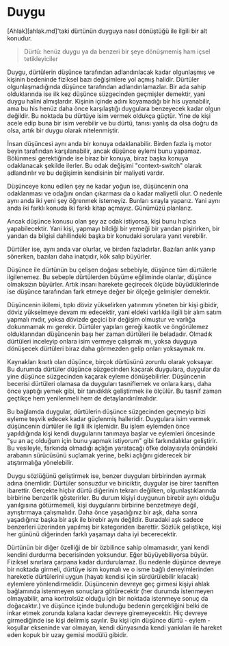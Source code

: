 # Duygu

[Ahlak][ahlak.md]'taki dürtünün duyguya nasıl dönüştüğü ile ilgili bir alt
konudur.

> Dürtü: henüz duygu ya da benzeri bir şeye dönüşmemiş ham içsel tetikleyiciler

Duygu, dürtülerin düşünce tarafından adlandırılacak kadar olgunlaşmış ve kişinin
bedeninde fiziksel bazı değişimlere yol açmış halidir. Dürtüler
olgunlaşmadığında düşünce tarafından adlandırılamazlar. Bir ada sahip
olduklarında ise ilk kez düşünce süzgecinden geçmişler demektir, yani duygu
halini almışlardır. Kişinin içinde adını koyamadığı bir his uyanabilir, ama bu
his henüz daha önce karşılaştığı duygulara benzeyecek kadar olgun değildir. Bu
noktada bu dürtüye isim vermek oldukça güçtür. Yine de kişi acele edip buna bir
isim verebilir ve bu dürtü, tanısı yanlış da olsa doğru da olsa, artık bir duygu
olarak nitelenmiştir.

İnsan düşüncesi aynı anda bir konuya odaklanabilir. Birden fazla iş motor beyin
tarafından karşılanabilir, ancak düşünce eylemi bunu yapamaz. Bölünmesi
gerektiğinde ise biraz bir konuya, biraz başka konuya odaklanacak şekilde
ilerler. Bu odak değişimi "context-switch" olarak adlandırılır ve bu değişimin
kendisinin bir maliyeti vardır.

Düşünceye konu edilen şey ne kadar yoğun ise, düşüncenin ona odaklanması ve
odağını ondan çıkarması da o kadar maliyetli olur.  O nedenle aynı anda iki yeni
şey öğrenmek istemeyiz. Bunları sırayla yaparız.  Yani aynı anda iki farklı
konuda iki farklı kitap açmayız. Günümüzü planlarız.

Ancak düşünce konusu olan şey az odak istiyorsa, kişi bunu hızlıca
yapabilecektir. Yani kişi, yapmayı bildiği bir yemeği bir yandan pişirirken, bir
yandan da bilgisi dahilindeki başka bir konudaki sorulara yanıt verebilir.

Dürtüler ise, aynı anda var olurlar, ve birden fazladırlar. Bazıları anlık yanıp
sönerken, bazıları daha inatçıdır, kök salıp büyürler.

Düşünce ile dürtünün bu çelişen doğası sebebiyle, düşünce tüm dürtülerle
ilgilenemez. Bu sebeple dürtülerden büyüme eğiliminde olanlar, düşünce
olmaksızın büyürler. Artık insanı harekete geçirecek ölçüde büyüdüklerinde ise
düşünce tarafından fark etmeye değer bir ölçeğe gelmişler demektir.

Düşüncenin ikilemi, tıpkı döviz yükselirken yatırımını yöneten bir kişi gibidir,
döviz yükselmeye devam mı edecektir, yani eldeki varlıkla ilgili bir alım satım
yapmalı mıdır, yoksa dövizde geçici bir değişim olmuştur ve varlığa dokunmamak
mı gerekir. Dürtüler yapıları gereği kaotik ve öngörülemez olduklarından
düşüncenin başı her zaman dürtüleri ile beladadır. Olmadık dürtüleri inceleyip
onlara isim vermeye çalışmak mı, yoksa duyguya dönüşecek dürtüleri biraz daha
görmezden gelip onları yoksaymak mı.

Kaynakları kısıtlı olan düşünce, birçok dürtüsünü zorunlu olarak yoksayar.  Bu
durumda dürtüler düşünce süzgecinden kaçarak duygulara, duygular da yine düşünce
süzgecinden kaçarak eyleme dönüşebilirler. Düşüncenin becerisi dürtüleri olamasa
da duyguları tasniflemek ve onlara karşı, daha önce yaptığı yemek gibi, bir
tanıdıklık geliştirmek ile ölçülür. Bu tasnif zaman geçtikçe hem yenilenmeli hem
de detaylandırılmalıdır.

Bu bağlamda duygular, dürtülerin düşünce süzgecinden geçmeyip bizi eyleme teşvik
edecek kadar güçlenmiş halleridir. Duygulara isim vermek düşüncenin dürtüler ile
ilgili ilk işlemidir. Bu işlem eylemden önce yapıldığında kişi kendi duygularını
tanımaya başlar ve eylemleri öncesinde "şu an aç olduğum için bunu yapmak
istiyorum" gibi farkındalıklar geliştirir. Bu vesileyle, farkında olmadığı
açlığın yaratacağı öfke dolayısıyla önündeki arabanın sürücüsünü suçlamak
yerine, belki açlığını giderecek bir atıştırmalığa yönelebilir.

Duygu sözlüğünü geliştirmek ise, benzer duyguları birbirinden ayırmak adına
önemlidir. Dürtüler sonsuzdur ve biriciktir, duygular ise birer tasniften
ibarettir. Gerçekte hiçbir dürtü diğerinin tekrarı değilken, olgunlaştıklarında
birbirine benzerlik gösterirler. Bu durum kişiyi duygunun birebir aynı olduğu
yanılgısına götürmemeli, kişi duygularını birbirine benzetmeye değil,
ayrıştırmaya çalışmalıdır. Daha önce yaşadığınız bir aşk, daha sonra yaşadığınız
başka bir aşk ile birebir aynı değildir. Buradaki aşk sadece benzerleri
üzerinden yapılmış bir kategoriden ibarettir. Sözlük geliştikçe, kişi her gününü
diğerinden farklı yaşamayı daha iyi becerecektir.

Dürtünün bir diğer özelliği de bir özbilince sahip olmamasıdır, yani kendi
kendini durdurma becerisinden yoksundur. Eğer büyüyebiliyorsa büyür. Fiziksel
sınırlara çarpana kadar durdurulamaz. Bu nedenle düşünce devreye bir noktada
girmeli, dürtüye isim koymalı ve o isme bağlı deneyimlerinden hareketle
dürtülerini uygun (hayatı kendisi için sürdürülebilir kılacak) eylemlere
yönlendirmelidir. Düşüncenin devreye geç girmesi kişiyi ahlak bağlamında
istenmeyen sonuçlara götürecektir (her durumda istenmeyen olmayabilir, ama
kontrolsüz olduğu için bir noktada istenmeye sonuç da doğacaktır.) ve düşünce
içinde bulunduğu bedenin gerçekliğini belki de inkar etmek zorunda kalana kadar
devreye giremeyecektir.  Hiç devreye girmediğinde ise kişi delirmiş sayılır. Bu
kişi için düşünce dürtü - eylem - koşullar ekseninde var olmayan, kendi
dünyasında kendi yankıları ile hareket eden kopuk bir uzay gemisi modülü
gibidir.
